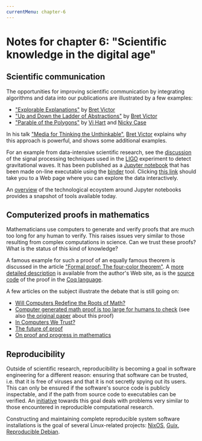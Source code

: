 ```yaml
---
currentMenu: chapter-6
---
```


# Notes for chapter 6: "Scientific knowledge in the digital age"

## Scientific communication

The opportunities for improving scientific communication by integrating algorithms and data into our publications are illustrated by a few examples:

 - ["Explorable Explanations"](http://worrydream.com/ExplorableExplanations/) by [Bret Victor](http://worrydream.com/)
 - ["Up and Down the Ladder of Abstractions"](http://worrydream.com/LadderOfAbstraction/) by [Bret Victor](http://worrydream.com/)
 - ["Parable of the Polygons"](http://ncase.me/polygons/) by [Vi Hart](http://vihart.com/) and [Nicky Case](http://www.patreon.com/ncase)

In his talk ["Media for Thinking
the Unthinkable"](http://worrydream.com/#!/MediaForThinkingTheUnthinkable), [Bret Victor](http://worrydream.com/) explains why this approach is powerful, and shows some additional examples.

For an example from data-intensive scientific research, see the [discussion](https://losc.ligo.org/s/events/GW150914/GW150914_tutorial.html) of the signal processing techniques used in the [LIGO](http://ligo.org/) experiment to detect gravitational waves. It has been published as a [Jupyter notebook](http://jupyter.org/) that has been made on-line executable using the [binder](http://mybinder.org/) tool. Clicking [this link](http://mybinder.org/repo/minrk/ligo-binder) should take you to a Web page where you can explore the data interactively.

An [overview](http://blog.ibmjstart.net/2016/03/21/powered-by-jupyter/) of the technological ecoystem around Jupyter notebooks provides a snapshot of tools available today.

## Computerized proofs in mathematics

Mathematicians use computers to generate and verify proofs that are much too long for any human to verify. This raises issues very similar to those resulting from complex computations in science. Can we trust these proofs? What is the status of this kind of knowledge?

A famous example for such a proof of an equally famous theorem is discussed in the article ["Formal proof: The four-color theorem"](http://www.ams.org/notices/200811/tx081101382p.pdf). A [more detailed description](http://research.microsoft.com/en-US/people/gonthier/4colproof.pdf) is available from the author's Web site, as is the [source code](http://research.microsoft.com/en-us/downloads/5464e7b1-bd58-4f7c-bfe1-5d3b32d42e6d/default.aspx) of the proof in the [Coq language](http://coq.inria.fr/).

A few articles on the subject illustrate the debate that is still going on:

 - [Will Computers Redefine the Roots of Math?](https://www.quantamagazine.org/20150519-will-computers-redefine-the-roots-of-math/)
 - [Computer generated math proof is too large for humans to check](http://phys.org/news/2014-02-math-proof-large-humans.html)  (see also [the original paper](http://arxiv.org/abs/1402.2184) about this proof)
 - [In Computers We Trust?](https://www.quantamagazine.org/20130222-in-computers-we-trust/)
 - [The future of proof](https://plus.maths.org/content/future-proof)
 - [On proof and progress in mathematics](http://arxiv.org/abs/math/9404236)

## Reproducibility

Outside of scientific research, reproducibility is becoming a goal in software engineering for a different reason: ensuring that software can be trusted, i.e. that it is free of viruses and that it is not secretly spying out its users. This can only be ensured if the software's source code is publicly inspectable, and if the path from source code to executables can be verified. An [initiative](https://reproducible-builds.org/) towards this goal deals with problems very similar to those encountered in reproducible computational research.

Constructing and maintaining complete reproducible system software installations is the goal of several Linux-related projects: [NixOS](https://nixos.org/), [Guix](https://www.gnu.org/software/guix/), [Reproducible Debian](https://reproducible.debian.net/reproducible.html).
